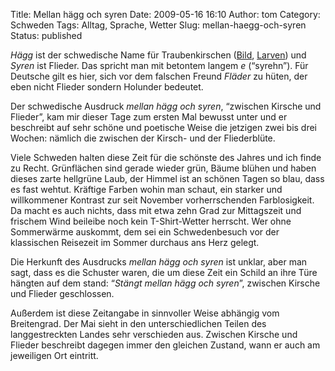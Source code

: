 Title: Mellan hägg och syren
Date: 2009-05-16 16:10
Author: tom
Category: Schweden
Tags: Alltag, Sprache, Wetter
Slug: mellan-haegg-och-syren
Status: published

*Hägg* ist der schwedische Name für Traubenkirschen
([Bild](http://www.fiket.de/2008/05/19/haegg/),
[Larven](http://www.fiket.de/2006/06/16/die-faulbaumfresser/)) und
*Syren* ist Flieder. Das spricht man mit betontem langem *e* (“syrehn”).
Für Deutsche gilt es hier, sich vor dem falschen Freund *Fläder* zu
hüten, der eben nicht Flieder sondern Holunder bedeutet.

Der schwedische Ausdruck *mellan hägg och syren*, “zwischen Kirsche und
Flieder”, kam mir dieser Tage zum ersten Mal bewusst unter und er
beschreibt auf sehr schöne und poetische Weise die jetzigen zwei bis
drei Wochen: nämlich die zwischen der Kirsch- und der Fliederblüte.

Viele Schweden halten diese Zeit für die schönste des Jahres und ich
finde zu Recht. Grünflächen sind gerade wieder grün, Bäume blühen und
haben dieses zarte hellgrüne Laub, der Himmel ist an schönen Tagen so
blau, dass es fast wehtut. Kräftige Farben wohin man schaut, ein starker
und willkommener Kontrast zur seit November vorherrschenden
Farblosigkeit. Da macht es auch nichts, dass mit etwa zehn Grad zur
Mittagszeit und frischem Wind beileibe noch kein T-Shirt-Wetter
herrscht. Wer ohne Sommerwärme auskommt, dem sei ein Schwedenbesuch vor
der klassischen Reisezeit im Sommer durchaus ans Herz gelegt.

Die Herkunft des Ausdrucks *mellan hägg och syren* ist unklar, aber man
sagt, dass es die Schuster waren, die um diese Zeit ein Schild an ihre
Türe hängten auf dem stand: “*Stängt mellan hägg och syren*”, zwischen
Kirsche und Flieder geschlossen.

Außerdem ist diese Zeitangabe in sinnvoller Weise abhängig vom
Breitengrad. Der Mai sieht in den unterschiedlichen Teilen des
langgestreckten Landes sehr verschieden aus. Zwischen Kirsche und
Flieder beschreibt dagegen immer den gleichen Zustand, wann er auch am
jeweiligen Ort eintritt.

